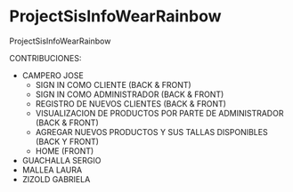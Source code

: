 # ProjectSisInfoWearRainbow
ProjectSisInfoWearRainbow


CONTRIBUCIONES:
- CAMPERO JOSE
  - SIGN IN COMO CLIENTE (BACK & FRONT)
  - SIGN IN COMO ADMINISTRADOR (BACK & FRONT)
  - REGISTRO DE NUEVOS CLIENTES (BACK & FRONT)
  - VISUALIZACION DE PRODUCTOS POR PARTE DE ADMINISTRADOR (BACK & FRONT)
  - AGREGAR NUEVOS PRODUCTOS Y SUS TALLAS DISPONIBLES (BACK Y FRONT)
  - HOME (FRONT)
- GUACHALLA SERGIO
- MALLEA LAURA
- ZIZOLD GABRIELA
